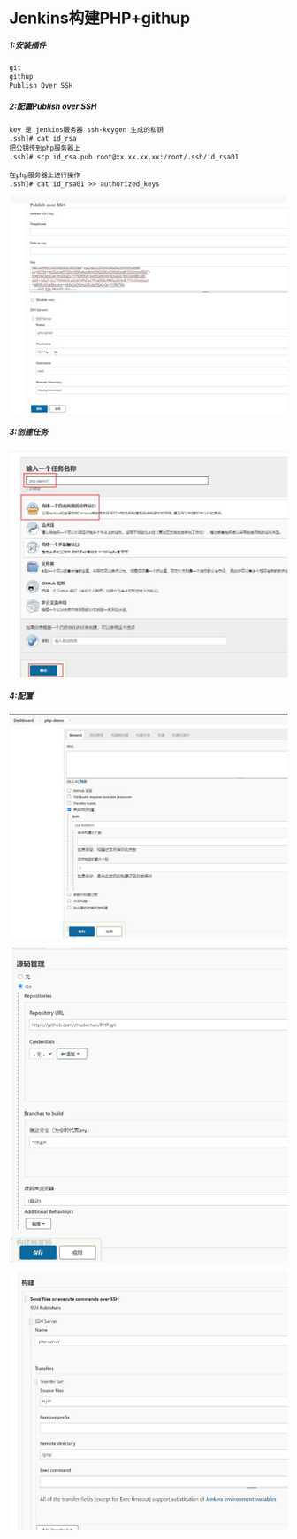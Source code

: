 # Jenkins构建PHP+githup

##### 1:安装插件

```
git
githup
Publish Over SSH
```

##### 2:配置Publish over SSH

```
key 是 jenkins服务器 ssh-keygen 生成的私钥
.ssh]# cat id_rsa
把公钥传到php服务器上
.ssh]# scp id_rsa.pub root@xx.xx.xx.xx:/root/.ssh/id_rsa01

在php服务器上进行操作
.ssh]# cat id_rsa01 >> authorized_keys
```

![](/../../../images/001.jpg)

##### 3:创建任务

![](.\images\002.jpg)

##### 4:配置

![](.\images\003.jpg)

![](.\images\004.jpg)

![](.\images\005.jpg)